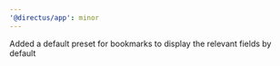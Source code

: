 ```yaml
---
'@directus/app': minor
---
```


Added a default preset for bookmarks to display the relevant fields by default
